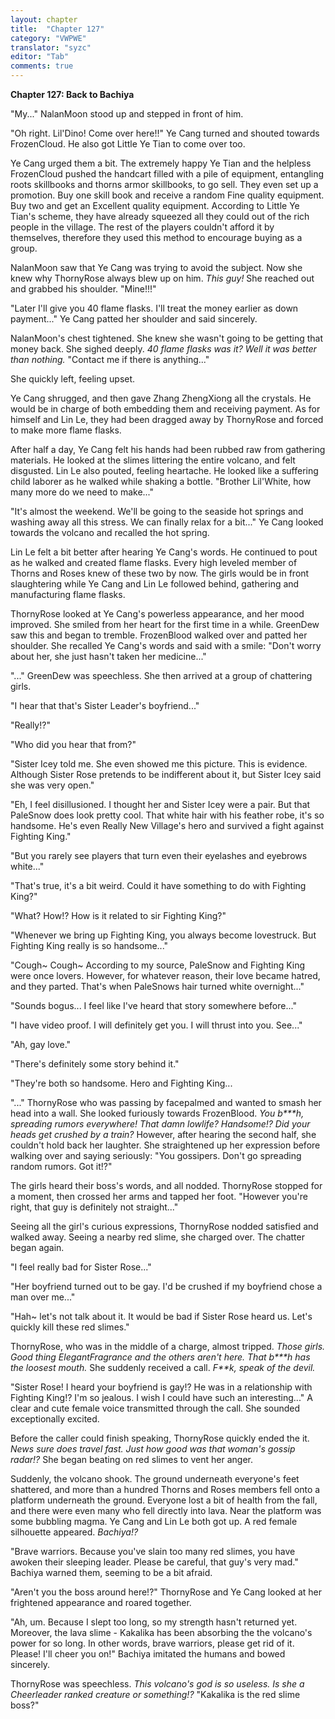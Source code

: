 ```yaml
---
layout: chapter
title:  "Chapter 127"
category: "VWPWE"
translator: "syzc"
editor: "Tab"
comments: true
---
```


**Chapter 127: Back to Bachiya**

"My..." NalanMoon stood up and stepped in front of him.

"Oh right. Lil'Dino! Come over here!!" Ye Cang turned and shouted towards FrozenCloud. He also got Little Ye Tian to come over too.

Ye Cang urged them a bit. The extremely happy Ye Tian and the helpless FrozenCloud pushed the handcart filled with a pile of equipment, entangling roots skillbooks and thorns armor skillbooks, to go sell. They even set up a promotion. Buy one skill book and receive a random Fine quality equipment. Buy two and get an Excellent quality equipment. According to Little Ye Tian's scheme, they have already squeezed all they could out of the rich people in the village. The rest of the players couldn't afford it by themselves, therefore they used this method to encourage buying as a group.

NalanMoon saw that Ye Cang was trying to avoid the subject. Now she knew why ThornyRose always blew up on him. *This guy!* She reached out and grabbed his shoulder. "Mine!!!"

"Later I'll give you 40 flame flasks. I'll treat the money earlier as down payment..." Ye Cang patted her shoulder and said sincerely. 

NalanMoon's chest tightened. She knew she wasn't going to be getting that money back. She sighed deeply. *40 flame flasks was it? Well it was better than nothing.* "Contact me if there is anything..."

She quickly left, feeling upset.

Ye Cang shrugged, and then gave Zhang ZhengXiong all the crystals. He would be in charge of both embedding them and receiving payment. As for himself and Lin Le, they had been dragged away by ThornyRose and forced to make more flame flasks.

After half a day, Ye Cang felt his hands had been rubbed raw from gathering materials. He looked at the slimes littering the entire volcano, and felt disgusted. Lin Le also pouted, feeling heartache. He looked like a suffering child laborer as he walked while shaking a bottle. "Brother Lil'White, how many more do we need to make..."

"It's almost the weekend. We'll be going to the seaside hot springs and washing away all this stress. We can finally relax for a bit..." Ye Cang looked towards the volcano and recalled the hot spring.

Lin Le felt a bit better after hearing Ye Cang's words. He continued to pout as he walked and created flame flasks. Every high leveled member of Thorns and Roses knew of these two by now. The girls would be in front slaughtering while Ye Cang and Lin Le followed behind, gathering and manufacturing flame flasks.

ThornyRose looked at Ye Cang's powerless appearance, and her mood improved. She smiled from her heart for the first time in a while. GreenDew saw this and began to tremble. FrozenBlood walked over and patted her shoulder. She recalled Ye Cang's words and said with a smile: "Don't worry about her, she just hasn't taken her medicine..."

"..." GreenDew was speechless. She then arrived at a group of chattering girls.

"I hear that that's Sister Leader's boyfriend..."

"Really!?"

"Who did you hear that from?"

"Sister Icey told me. She even showed me this picture. This is evidence. Although Sister Rose pretends to be indifferent about it, but Sister Icey said she was very open."

"Eh, I feel disillusioned. I thought her and Sister Icey were a pair. But that PaleSnow does look pretty cool. That white hair with his feather robe, it's so handsome. He's even Really New Village's hero and survived a fight against Fighting King."

"But you rarely see players that turn even their eyelashes and eyebrows white..."

"That's true, it's a bit weird. Could it have something to do with Fighting King?"

"What? How!? How is it related to sir Fighting King?"

"Whenever we bring up Fighting King, you always become lovestruck. But Fighting King really is so handsome..."

"Cough~ Cough~ According to my source, PaleSnow and Fighting King were once lovers. However, for whatever reason, their love became hatred, and they parted. That's when PaleSnows hair turned white overnight..."

"Sounds bogus... I feel like I've heard that story somewhere before..."

"I have video proof. I will definitely get you. I will thrust into you. See..."

"Ah, gay love."

"There's definitely some story behind it."

"They're both so handsome. Hero and Fighting King...

"..." ThornyRose who was passing by facepalmed and wanted to smash her head into a wall. She looked furiously towards FrozenBlood. *You b\*\*\*h, spreading rumors everywhere! That damn lowlife? Handsome!? Did your heads get crushed by a train?* However, after hearing the second half, she couldn't hold back her laughter. She straightened up her expression before walking over and saying seriously: "You gossipers. Don't go spreading random rumors. Got it!?"

The girls heard their boss's words, and all nodded. ThornyRose stopped for a moment, then crossed her arms and tapped her foot. "However you're right, that guy is definitely not straight..."

Seeing all the girl's curious expressions, ThornyRose nodded satisfied and walked away. Seeing a nearby red slime, she charged over. The chatter began again.

"I feel really bad for Sister Rose..."

"Her boyfriend turned out to be gay. I'd be crushed if my boyfriend chose a man over me..."

"Hah~ let's not talk about it. It would be bad if Sister Rose heard us. Let's quickly kill these red slimes."

ThornyRose, who was in the middle of a charge, almost tripped. *Those girls. Good thing ElegantFragrance and the others aren't here. That b\*\*\*h has the loosest mouth.* She suddenly received a call. *F\*\*k, speak of the devil.* 

"Sister Rose! I heard your boyfriend is gay!? He was in a relationship with Fighting King!? I'm so jealous. I wish I could have such an interesting..." A clear and cute female voice transmitted through the call. She sounded exceptionally excited.

Before the caller could finish speaking, ThornyRose quickly ended the it. *News sure does travel fast. Just how good was that woman's gossip radar!?* She began beating on red slimes to vent her anger.

Suddenly, the volcano shook. The ground underneath everyone's feet shattered, and more than a hundred Thorns and Roses members fell onto a platform underneath the ground. Everyone lost a bit of health from the fall, and there were even many who fell directly into lava. Near the platform was some bubbling magma. Ye Cang and Lin Le both got up. A red female silhouette appeared. *Bachiya!?*

"Brave warriors. Because you've slain too many red slimes, you have awoken their sleeping leader. Please be careful, that guy's very mad." Bachiya warned them, seeming to be a bit afraid.

"Aren't you the boss around here!?" ThornyRose and Ye Cang looked at her frightened appearance and roared together.

"Ah, um. Because I slept too long, so my strength hasn't returned yet. Moreover, the lava slime - Kakalika has been absorbing the the volcano's power for so long. In other words, brave warriors, please get rid of it. Please! I'll cheer you on!" Bachiya imitated the humans and bowed sincerely.

ThornyRose was speechless. *This volcano's god is so useless. Is she a Cheerleader ranked creature or something!?* "Kakalika is the red slime boss?"
